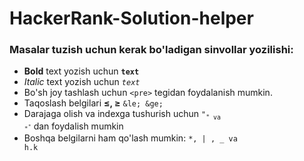 # HackerRank-Solution-helper
### Masalar tuzish uchun kerak bo'ladigan sinvollar yozilishi:
+ <b>Bold</b> text yozish uchun  <code>**text**</code> 
+ <i>Italic</i> text yozish uchun <code>_text_</code> 
+ Bo'sh joy tashlash uchun `<pre>` tegidan foydalanish mumkin.
+ Taqoslash belgilari <b>≤, ≥</b> `&le; &ge;`
+ Darajaga olish va indexga tushurish uchun <code>"<sub>" va "<sup>"</code> dan foydalish mumkin
+ Boshqa belgilarni ham qo'lash mumkin: <code>*, | , _ va h.k</code>
